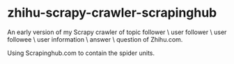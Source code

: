 # zhihu-scrapy-crawler-scrapinghub

An early version of my Scrapy crawler of topic follower \ user follower \ user followee \ user information \ answer \ question of Zhihu.com. 

Using Scrapinghub.com to contain the spider units.
